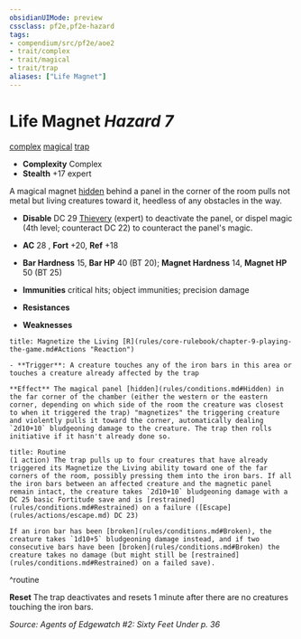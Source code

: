 ```yaml
---
obsidianUIMode: preview
cssclass: pf2e,pf2e-hazard
tags:
- compendium/src/pf2e/aoe2
- trait/complex
- trait/magical
- trait/trap
aliases: ["Life Magnet"]
---
```

# Life Magnet *Hazard 7*  
[complex](rules/traits/complex.md)  [magical](rules/traits/magical.md)  [trap](rules/traits/trap.md)  

- **Complexity** Complex
- **Stealth** +17 expert  

A magical magnet [hidden](rules/conditions.md#Hidden) behind a panel in the corner of the room pulls not metal but living creatures toward it, heedless of any obstacles in the way.

- **Disable** DC 29 [Thievery](compendium/skills.md#Thievery) (expert) to deactivate the panel, or dispel magic (4th level; counteract DC 22) to counteract the panel's magic.  

- **AC** 28 , **Fort** +20, **Ref** +18
- **Bar Hardness** 15, **Bar HP** 40 (BT 20); **Magnet Hardness** 14, **Magnet HP** 50 (BT 25)
- **Immunities** critical hits; object immunities; precision damage
- **Resistances** 
- **Weaknesses** 
     
```ad-embed-ability
title: Magnetize the Living [R](rules/core-rulebook/chapter-9-playing-the-game.md#Actions "Reaction")

- **Trigger**: A creature touches any of the iron bars in this area or touches a creature already affected by the trap

**Effect** The magical panel [hidden](rules/conditions.md#Hidden) in the far corner of the chamber (either the western or the eastern corner, depending on which side of the room the creature was closest to when it triggered the trap) "magnetizes" the triggering creature and violently pulls it toward the corner, automatically dealing `2d10+10` bludgeoning damage to the creature. The trap then rolls initiative if it hasn't already done so.
```

```ad-pf2-summary
title: Routine
(1 action) The trap pulls up to four creatures that have already triggered its Magnetize the Living ability toward one of the far corners of the room, possibly pressing them into the iron bars. If all the iron bars between an affected creature and the magnetic panel remain intact, the creature takes `2d10+10` bludgeoning damage with a DC 25 basic Fortitude save and is [restrained](rules/conditions.md#Restrained) on a failure ([Escape](rules/actions/escape.md) DC 23)

If an iron bar has been [broken](rules/conditions.md#Broken), the creature takes `1d10+5` bludgeoning damage instead, and if two consecutive bars have been [broken](rules/conditions.md#Broken) the creature takes no damage (but might still be [restrained](rules/conditions.md#Restrained) on a failed save).
```
^routine

**Reset** The trap deactivates and resets 1 minute after there are no creatures touching the iron bars.  

*Source: Agents of Edgewatch #2: Sixty Feet Under p. 36*